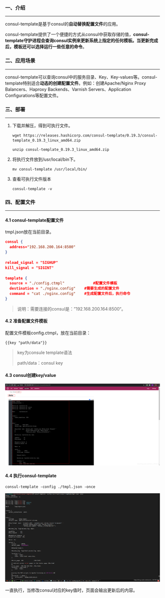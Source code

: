### 一、介绍

---

consul-template是基于consul的**自动替换配置文件**的应用。

consul-template提供了一个便捷的方式从consul中获取存储的值，**consul-template守护进程会查询consul实例来更新系统上指定的任何模板。当更新完成后，模板还可以选择运行一些任意的命令**。



### 二、应用场景

---

consul-template可以查询consul中的服务目录、Key、Key-values等。consul-template特别适合**动态的创建配置文件**。例如：创建Apache/Nginx Proxy Balancers、Haproxy Backends、Varnish Servers、Application Configurations等配置文件。



### 三、部署

---

1. 下载并解压，得到可执行文件。

   ```shell
   wget https://releases.hashicorp.com/consul-template/0.19.3/consul-template_0.19.3_linux_amd64.zip
   ```

   ```shell
   unzip consul-template_0.19.3_linux_amd64.zip
   ```

2. 将执行文件放到/usr/local/bin下。

   ```shell
   mv consul-template /usr/local/bin/
   ```

3. 查看可执行文件版本

   ```shell
   consul-template -v
   ```



### 四、配置文件

---

#### 4.1 consul-template配置文件

tmpl.json放在当前目录。

```json
consul {
  address="192.168.200.164:8500"
}

reload_signal = "SIGHUP"
kill_signal = "SIGINT"

template {
  source = "./config.ctmpl"				#配置文件模板
  destination = "./nginx.config"	#需要生成的配置文件
  command = "cat ./nginx.config"	#生成配置文件后，执行命令
}
```

>说明：需要连接的consul是：”192.168.200.164:8500“。

#### 4.2 准备配置文件模板

配置文件模板config.ctmpl，放在当前目录：

```shell
{{key "path/data"}}
```

>key为consule template语法
>
>path/data：consul key

#### 4.3 consul创建key/value

![在这里插入图片描述](img/watermark,type_ZmFuZ3poZW5naGVpdGk,shadow_10,text_aHR0cHM6Ly9ibG9nLmNzZG4ubmV0L3dlaXhpbl80Njc4NTE0NA==,size_16,color_FFFFFF,t_70.png)

#### 4.4 执行consul-template

```shell
consul-template -config ./tmpl.json -once
```

![在这里插入图片描述](img/watermark,type_ZmFuZ3poZW5naGVpdGk,shadow_10,text_aHR0cHM6Ly9ibG9nLmNzZG4ubmV0L3dlaXhpbl80Njc4NTE0NA==,size_16,color_FFFFFF,t_70-20221129141523608.png)

一直执行，当修改consul对应的key值时，页面会输出更新后的内容。